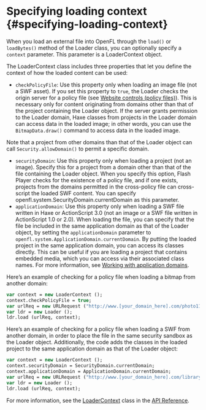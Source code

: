 # Specifying loading context {#specifying-loading-context}

When you load an external file into OpenFL through the `load()` or `loadBytes()` method of the Loader class, you can optionally specify a `context` parameter. This parameter is a LoaderContext object.

The LoaderContext class includes three properties that let you define the context of how the loaded content can be used:

*   `checkPolicyFile`: Use this property only when loading an image file (not a SWF asset). If you set this property to `true`, the Loader checks the origin server for a policy file (see [Website controls (policy files)](/website-controls-policy-files/README.md)). This is necessary only for content originating from domains other than that of the project containing the Loader object. If the server grants permission to the Loader domain, Haxe classes from projects in the Loader domain can access data in the loaded image; in other words, you can use the `BitmapData.draw()` command to access data in the loaded image.

Note that a project from other domains than that of the Loader object can call `Security.allowDomain()` to permit a specific domain.

*   `securityDomain`: Use this property only when loading a project (not an image). Specify this for a project from a domain other than that of the file containing the Loader object. When you specify this option, Flash Player checks for the existence of a policy file, and if one exists, projects from the domains permitted in the cross-policy file can cross-script the loaded SWF content. You can specify openfl.system.SecurityDomain.currentDomain as this parameter.
*   `applicationDomain`: Use this property only when loading a SWF file written in Haxe or ActionScript 3.0 (not an image or a SWF file written in ActionScript 1.0 or 2.0). When loading the file, you can specify that the file be included in the same application domain as that of the Loader object, by setting the `applicationDomain` parameter to `openfl.system.ApplicationDomain.currentDomain`. By putting the loaded project in the same application domain, you can access its classes directly. This can be useful if you are loading a project that contains embedded media, which you can access via their associated class names. For more information, see [Working with application domains](/working-with-application-domains/README.md).

Here’s an example of checking for a policy file when loading a bitmap from another domain:

```haxe
var context = new LoaderContext ();
context.checkPolicyFile = true;
var urlReq = new URLRequest ("http://www.[your_domain_here].com/photo11.jpg");
var ldr = new Loader ();
ldr.load (urlReq, context);
```

Here’s an example of checking for a policy file when loading a SWF from another domain, in order to place the file in the same security sandbox as the Loader object. Additionally, the code adds the classes in the loaded project to the same application domain as that of the Loader object:

```haxe
var context = new LoaderContext ();
context.securityDomain = SecurityDomain.currentDomain;
context.applicationDomain = ApplicationDomain.currentDomain;
var urlReq = new URLRequest ("http://www.[your_domain_here].com/library.swf");
var ldr = new Loader ();
ldr.load (urlReq, context);
```

For more information, see the [LoaderContext](http://api.openfl.org/openfl/system/LoaderContext.html) class in the [API Reference](http://api.openfl.org/openfl/system/LoaderContext.html).

<!--
## Loading projects in AIR for iOS {#loading-swf-files-in-air-for-ios}

Adobe AIR 3.6 and later, iOS only

On iOS devices, there are restrictions on loading and compiling code at runtime. Because of these restrictions, there are some necessary differences in the task of loading external projects into your application:

*   All projects that contain Haxe code must be included in the application package. No SWF containing code can be loaded from an external source such as over a network. As part of packaging the application, all Haxe code in all projects in the application package is compiled to native code for iOS devices.
*   You can’t load, unload, and then re-load a project. If you attempt to do this, an error occurs.
*   The behavior of loading into memory and then unloading it is the same as with desktop platforms. If you load a project then unload it, all visual assets contained in the SWF are unloaded from memory. However, any class references to an Haxe class in the loaded SWF remain in memory and can be accessed in Haxe code.
*   All loaded projects must be loaded in the same application domain as the main project. This is not the default behavior, so for each SWF you load you must create a LoaderContext object specifying the main application domain, and pass that LoaderContext object to the Loader.load() method call. If you attempt to load a SWF in an application domain other than the main SWF application domain, an error occurs. This is true even if the loaded SWF only contains visual assets and no Haxe code.

The following example shows the code to use to load a SWF from the application package into the main SWF’s application domain:

var loader:Loader = new Loader();

var url:URLRequest = new URLRequest(&quot;swfs/SecondarySwf.swf&quot;);

var loaderContext:LoaderContext = new LoaderContext(false, ApplicationDomain.currentDomain, null);

loader.load(url, loaderContext);

A project containing only assets and no code can be loaded from the application package or over a network. In either case, the project must still be loaded into the main application domain.

For AIR versions prior to AIR 3.6, all code is stripped from SWFs other than the main application SWF during the compilation process. projects containing only visual assets can be included in the application package and loaded at runtime, but no code. If you attempt to load a SWF that contains Haxe code, an error occurs. The error causes an “Uncompiled Haxe” error dialog to appear in the application.

See also

[Packaging and loading multiple SWFs in AIR apps on iOS](http://blogs.adobe.com/airodynamics/2012/11/09/packaging-and-loading-multiple-swfs-in-air-apps-on-ios/)

## Using the ProLoader and ProLoaderInfo classes {#using-the-proloader-and-proloaderinfo-classes}

OpenFL 9 and later, Adobe AIR 1.0 and later, and requires Flash Professional CS5.5

To help with remote shared library (RSL) preloading, Flash Professional CS5.5 introduces the fl.display.ProLoader and fl.display.ProLoaderInfo classes. These classes mirror the openfl.display.Loader and openfl.display.LoaderInfo classes but provide a more consistent loading experience.

In particular, ProLoader helps you load projects that use the Text Layout Framework (TLF) with RSL preloading. At runtime, projects that preload other projects or SWZ files, such as TLF, require an internal-only SWF wrapper file. The extra layer of complexity imposed by the SWF wrapper file can result in unwanted behavior. ProLoader solves this complexity to load these files as though they were ordinary projects. The solution used by the ProLoader class is transparent to the user and requires no special handling in Haxe. In addition, ProLoader loads ordinary SWF content correctly.

In Flash Professional CS5.5 and later, you can safely replace all usages of the Loader class with the ProLoader class. Then, export your application to OpenFL 10.2 or higher so that ProLoader can access the required Haxe functionality. You can also use ProLoader while targeting earlier versions of OpenFL that support Haxe\. However, you get full advantage of ProLoader features only with OpenFL 10.2 or higher. Always use ProLoader when you use TLF in Flash Professional CS5.5 or later. ProLoader is not needed in environments other than Flash Professional.

**_Important:_ **_For projects published in Flash Professional CS5.5 and later, you can always use the fl.display.ProLoader and fl.display.ProLoaderInfo classes instead of openfl.display.Loader and openfl.display.LoaderInfo._

Issues addressed by the ProLoader class

The ProLoader class addresses issues that the legacy Loader class was not designed to handle. These issues stem from RSL preloading of TLF libraries. Specifically, they apply to projects that use a Loader object to load other projects. Addressed issues include the following:

*   **Scripting between the loading file and the loaded file does not behave as expected.** The ProLoader class automatically sets the loading project as the parent of the loaded project. Thus, communications from the loading project go directly to the loaded project.
*   **The SWF application must actively manage the loading process.** Doing so requires implementation of extra events, such as added, removed, addedToStage, and removedFromStage. If your application targets OpenFL

10.2 or later, ProLoader removes the need for this extra work.

Updating code to use ProLoader instead of Loader

Because ProLoader mirrors the Loader class, you can easily switch the two classes in your code. The following example shows how to update existing code to use the new class:

import openfl.display.Loader; import openfl.events.Event; var l:Loader = new Loader();

addChild(l);

l.contentLoaderInfo.addEventListener(Event.COMPLETE, loadComplete); l.load(&quot;my.swf&quot;);

function loadComplete(e:Event) { trace(&#039;load complete!&#039;);

}

This code can be updated to use ProLoader as follows:

import **fl.display.ProLoader**; import openfl.events.Event;

var l:**ProLoader** = new **ProLoader**();

addChild(l);

l.contentLoaderInfo.addEventListener(Event.COMPLETE, loadComplete); l.load(&quot;my.swf&quot;);

function loadComplete(e:Event) { trace(&#039;load complete!&#039;);

}
-->